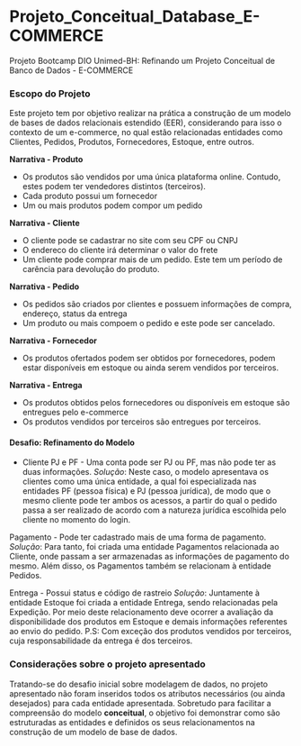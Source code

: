 # Projeto_Conceitual_Database_E-COMMERCE
Projeto Bootcamp DIO Unimed-BH: Refinando um Projeto Conceitual de Banco de Dados - E-COMMERCE

### Escopo do Projeto

Este projeto tem por objetivo realizar na prática a construção de um modelo de bases de dados relacionais estendido (EER), considerando para isso o contexto de um e-commerce, no qual estão relacionadas entidades como Clientes, Pedidos, Produtos, Fornecedores, Estoque, entre outros.

**Narrativa - Produto**

- Os produtos são vendidos por uma única plataforma online. Contudo, estes podem ter vendedores distintos (terceiros).
- Cada produto possui um fornecedor
- Um ou mais produtos podem compor um pedido


**Narrativa - Cliente**

- O cliente pode se cadastrar no site com seu CPF ou CNPJ
- O endereco do cliente irá determinar o valor do frete
- Um cliente pode comprar mais de um pedido. Este tem um período de carência para devolução do produto.

**Narrativa - Pedido**

- Os pedidos são criados por clientes e possuem informações de compra, endereço, status da entrega
- Um produto ou mais compoem o pedido e este pode ser cancelado.

**Narrativa - Fornecedor**

- Os produtos ofertados podem ser obtidos por fornecedores, podem estar disponíveis em estoque ou ainda serem vendidos por terceiros.

**Narrativa - Entrega**

- Os produtos obtidos pelos fornecedores ou disponíveis em estoque são entregues pelo e-commerce
- Os produtos vendidos por terceiros são entregues por terceiros.



#### Desafio: Refinamento do Modelo

- Cliente PJ e PF - Uma conta pode ser PJ ou PF, mas não pode ter as duas informações.
*Solução*: Neste caso, o modelo apresentava os clientes como uma única entidade, a qual foi especializada nas entidades PF (pessoa física) e PJ (pessoa jurídica), de modo que o mesmo cliente pode ter ambos os acessos, a partir do qual o pedido passa a ser realizado de acordo com a natureza jurídica escolhida pelo cliente no momento do login.

Pagamento - Pode ter cadastrado mais de uma forma de pagamento.
*Solução*: Para tanto, foi criada uma entidade Pagamentos relacionada ao Cliente, onde passam a ser armazenadas as informações de pagamento do mesmo. Além disso, os Pagamentos também se relacionam à entidade Pedidos.

Entrega - Possui status e código de rastreio
*Solução*: Juntamente à entidade Estoque foi criada a entidade Entrega, sendo relacionadas pela Expedição. Por meio deste relacionamento deve ocorrer a avaliação da disponibilidade dos produtos em Estoque e demais informações referentes ao envio do pedido. P.S: Com exceção dos produtos vendidos por terceiros, cuja responsabilidade
da entrega é dos terceiros.


### Considerações sobre o projeto apresentado
Tratando-se do desafio inicial sobre modelagem de dados, no projeto apresentado não foram inseridos todos os atributos necessários (ou ainda desejados) para cada entidade apresentada. Sobretudo para facilitar a compreensão do modelo **conceitual**, o objetivo foi demonstrar como são estruturadas as entidades e definidos os seus relacionamentos na construção de um modelo de base de dados.
